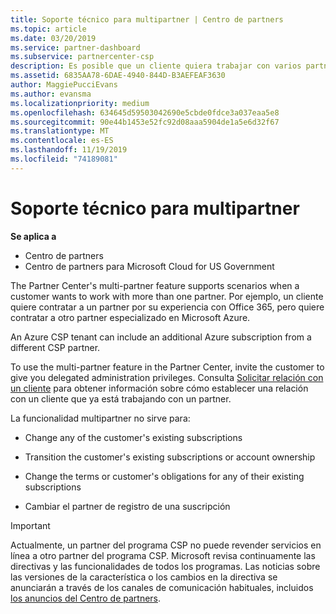 ```yaml
---
title: Soporte técnico para multipartner | Centro de partners
ms.topic: article
ms.date: 03/20/2019
ms.service: partner-dashboard
ms.subservice: partnercenter-csp
description: Es posible que un cliente quiera trabajar con varios partners especializados en distintos servicios en el programa Proveedor de soluciones en la nube.
ms.assetid: 6835AA78-6DAE-4940-844D-B3AEFEAF3630
author: MaggiePucciEvans
ms.author: evansma
ms.localizationpriority: medium
ms.openlocfilehash: 634645d59503042690e5cbde0fdce3a037eaa5e8
ms.sourcegitcommit: 90e44b1453e52fc92d08aaa5904de1a5e6d32f67
ms.translationtype: MT
ms.contentlocale: es-ES
ms.lasthandoff: 11/19/2019
ms.locfileid: "74189081"
---
```

# <a name="multi-partner-support"></a>Soporte técnico para multipartner

**Se aplica a**

-  Centro de partners
-  Centro de partners para Microsoft Cloud for US Government

The Partner Center's multi-partner feature supports scenarios when a customer wants to work with more than one partner. Por ejemplo, un cliente quiere contratar a un partner por su experiencia con Office 365, pero quiere contratar a otro partner especializado en Microsoft Azure. 

An Azure CSP tenant can include an additional Azure subscription from a different CSP partner.

To use the multi-partner feature in the Partner Center, invite the customer to give you delegated administration privileges. Consulta [Solicitar relación con un cliente](request-a-relationship-with-a-customer.md) para obtener información sobre cómo establecer una relación con un cliente que ya está trabajando con un partner.

La funcionalidad multipartner no sirve para:

- Change any of the customer's existing subscriptions

- Transition the customer's existing subscriptions or account ownership

- Change the terms or customer's obligations for any of their existing subscriptions

- Cambiar el partner de registro de una suscripción

> [!IMPORTANT]  
> Actualmente, un partner del programa CSP no puede revender servicios en línea a otro partner del programa CSP. Microsoft revisa continuamente las directivas y las funcionalidades de todos los programas. Las noticias sobre las versiones de la característica o los cambios en la directiva se anunciarán a través de los canales de comunicación habituales, incluidos [los anuncios del Centro de partners](https://partner.microsoft.com/pcv/announcements).






